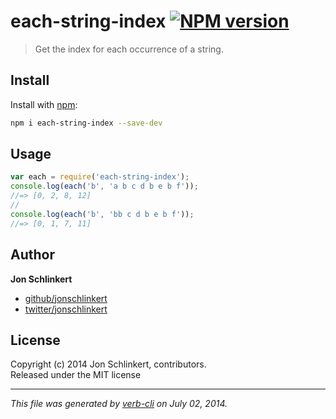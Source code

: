 # each-string-index [![NPM version](https://badge.fury.io/js/each-string-index.png)](http://badge.fury.io/js/each-string-index)

> Get the index for each occurrence of a string.

## Install
Install with [npm](npmjs.org):

```bash
npm i each-string-index --save-dev
```

## Usage

```js
var each = require('each-string-index');
console.log(each('b', 'a b c d b e b f'));
//=> [0, 2, 8, 12]
//
console.log(each('b', 'bb c d b e b f'));
//=> [0, 1, 7, 11]
```

## Author

**Jon Schlinkert**
 
+ [github/jonschlinkert](https://github.com/jonschlinkert)
+ [twitter/jonschlinkert](http://twitter.com/jonschlinkert) 

## License
Copyright (c) 2014 Jon Schlinkert, contributors.  
Released under the MIT license

***

_This file was generated by [verb-cli](https://github.com/assemble/verb-cli) on July 02, 2014._
